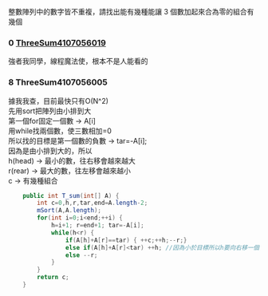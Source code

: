
整數陣列中的數字皆不重複，請找出能有幾種能讓 3 個數加起來合為零的組合有幾個

### 0 [ThreeSum4107056019](https://github.com/liao2000/Algorithms-Meet-Java/tree/master/Homework/HW02_ThreeSum)
強者我同學，線程魔法使，根本不是人能看的

### 8 ThreeSum4107056005  
據我我查，目前最快只有O(N^2)  
先用sort把陣列由小排到大  
第一個for固定一個數 -> A[i]  
用while找兩個數，使三數相加=0   
所以找的目標是第一個數的負數 -> tar=-A[i];  
因為是由小排到大的，所以  
h(head) -> 最小的數，往右移會越來越大  
r(rear) -> 最大的數，往左移會越來越小  
c 	-> 有幾種組合  
````java
	public int T_sum(int[] A) {
		int c=0,h,r,tar,end=A.length-2;
		mSort(A,A.length);
		for(int i=0;i<end;++i) {
			h=i+1; r=end+1; tar=-A[i];
			while(h<r) {
				if(A[h]+A[r]==tar) { ++c;++h;--r;}
				else if(A[h]+A[r]<tar) ++h; //因為小於目標所以h要向右移一個，相加後才會變大
				else --r;
			}
		}
		return c;
	}
````

